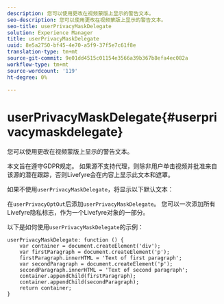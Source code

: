 ```yaml
---
description: 您可以使用更改在视频蒙版上显示的警告文本。
seo-description: 您可以使用更改在视频蒙版上显示的警告文本。
seo-title: userPrivacyMaskDelegate
solution: Experience Manager
title: userPrivacyMaskDelegate
uuid: 8e5a2750-bf45-4e70-a5f9-37f5e7c61f8e
translation-type: tm+mt
source-git-commit: 9e01dd4515c01154e3566a39b367b8efa4ec082a
workflow-type: tm+mt
source-wordcount: '119'
ht-degree: 0%

---
```



# userPrivacyMaskDelegate{#userprivacymaskdelegate}

您可以使用更改在视频蒙版上显示的警告文本。

本文旨在遵守GDPR规定。 如果源不支持代理，则除非用户单击视频并批准来自该源的潜在跟踪，否则Livefyre会在内容上显示此文本和遮罩。

如果不使用`userPrivacyMaskDelegate`，将显示以下默认文本：

在`userPrivacyOptOut`后添加`userPrivacyMaskDelegate`。 您可以一次添加所有Livefyre隐私标志，作为一个Livefyre对象的一部分。

以下是如何使用`userPrivacyMaskDelegate`的示例：

```
userPrivacyMaskDelegate: function () { 
    var container = document.createElement('div'); 
    var firstParagraph = document.createElement('p'); 
    firstParagraph.innerHTML = 'Text of first paragraph'; 
    var secondParagraph = document.createElement('p'); 
    secondParagraph.innerHTML = 'Text of second paragraph'; 
    container.appendChild(firstParagraph); 
    container.appendChild(secondParagraph); 
    return container; 
}
```
